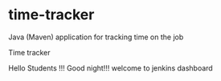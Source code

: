 # time-tracker
Java (Maven) application for tracking time on the job

Time tracker

Hello Students !!! Good night!!! welcome to jenkins dashboard

